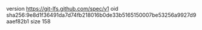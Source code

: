 version https://git-lfs.github.com/spec/v1
oid sha256:9e8d1f36491da7d74fb218016b0de33b5165150007be53256a9927d9aaef82b1
size 158
